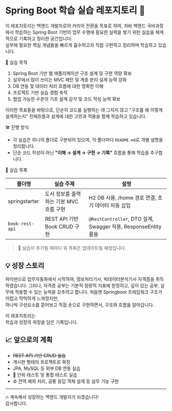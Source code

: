 # Spring Boot 학습 실습 레포지토리 🌱

이 레포지토리는 백엔드 개발자로의 커리어 전환을 목표로 하여, 자바 백엔드 국비과정에서 학습하는 Spring Boot 기반의 업무 수행에 필요한 실력을 쌓기 위한 실습을 체계적으로 기록하고 정리한 공간입니다.  
실무에 필요한 핵심 개념들을 빠르게 흡수하고자 직접 구현하고 정리하며 학습하고 있습니다.

📌 실습 목적

1. Spring Boot 기반 웹 애플리케이션 구조 설계 및 구현 역량 확보
2. 실무에서 많이 쓰이는 MVC 패턴 및 계층 분리 설계 능력 강화
3. DB 연동 및 데이터 처리 흐름에 대한 명확한 이해
4. 프로젝트 기반 실습 경험 축적
5. 협업 가능한 수준의 기초 설계 감각 및 코드 작성 능력 확보
   
이러한 목표들을 바탕으로, 단순히 코드를 실행하는 데 그치지 않고
“구조를 왜 이렇게 설계하는지” 전체흐름과 설계에 대한 고민과 적용을 함께 학습하고 있습니다.

🛠 진행 방식

- 각 실습은 하나의 폴더로 구분되어 있으며, 각 폴더마다 `README.md`로 개별 설명을 정리합니다.
- 단순 코드 작성이 아닌 **"이해 → 설계 → 구현 → 기록"** 흐름을 통해 학습을 추구합니다.

📁 실습 목록

| 폴더명 | 실습 주제 | 설명 |
|--------|------------|------|
| springstarter | 도서 정보를 출력하는 기본 MVC 흐름 구현 | H2 DB 사용, /home 경로 연결, 초기 데이터 자동 삽입 |
| `book-rest-api` | REST API 기반 Book CRUD 구현 | `@RestController`, DTO 설계, Swagger 적용, ResponseEntity 활용 |

> 📌 실습이 추가될 때마다 위 목록은 업데이트될 예정입니다.

## 💡 성장 스토리

파이썬으로 업무자동화에서 시작하여, 정보처리기사, 빅데이터분석기사 자격증을 취득하였습니다.
그러나, 자격증 공부는 기본적 정량적 지표에 한정하고, 깊이 있는 공부, 실무에 적용할 수 있는 능력을 갖추려고 합니다.
처음엔 Springboot 프레임워크 구조가 어렵고 막막하게 느껴졌지만,  
하나씩 구성요소를 뜯어보고 직접 손으로 구현하면서, 구조와 흐름을 알아갑니다.

이 레포지토리는  
학습과 성장의 여정을 담은 기록입니다.

## 📈 앞으로의 계획

- ~~REST API 기반 CRUD 실습~~
- 게시판 형태의 프로젝트로 확장
- JPA, MySQL 등 외부 DB 연동 실습
- 🧪 단위 테스트 및 통합 테스트 실습
- ⚙️ 전역 예외 처리, 공통 응답 객체 설계 등 실무 기능 구현

---

🔥 계속해서 성장하는 백엔드 개발자가 되겠습니다!  
감사합니다.
